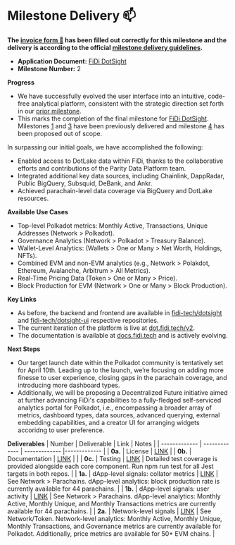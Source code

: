 # Milestone Delivery :mailbox:

**The [invoice form :pencil:](https://docs.google.com/forms/d/e/1FAIpQLSfmNYaoCgrxyhzgoKQ0ynQvnNRoTmgApz9NrMp-hd8mhIiO0A/viewform) has been filled out correctly for this milestone and the delivery is according to the official [milestone delivery guidelines](https://github.com/w3f/Grants-Program/blob/master/docs/Support%20Docs/milestone-deliverables-guidelines.md).**  

* **Application Document:** [FiDi DotSight](https://github.com/w3f/Grants-Program/blob/master/applications/fidi-dotsight-analytics.md)
* **Milestone Number:** 2

**Progress**
* We have successfully evolved the user interface into an intuitive, code-free analytical platform, consistent with the strategic direction set forth in our [prior milestone](https://github.com/w3f/Grant-Milestone-Delivery/pull/1080#issuecomment-1881517430).
* This marks the completion of the final milestone for [FiDi DotSight](https://github.com/w3f/Grants-Program/blob/master/applications/fidi-dotsight-analytics.md). Milestones [1](https://github.com/w3f/Grant-Milestone-Delivery/blob/master/deliveries/fidi-dotsight-milestone-1.md) and [3](https://github.com/w3f/Grant-Milestone-Delivery/blob/master/deliveries/fidi-dotsight-milestone-3.md) have been previously delivered and milestone [4](https://github.com/w3f/Grants-Program/pull/2258) has been proposed out of scope.

 In surpassing our initial goals, we have accomplished the following:
* Enabled access to DotLake data within FiDi, thanks to the collaborative efforts and contributions of the Parity Data Platform team.
* Integrated additional key data sources, including Chainlink, DappRadar, Public BigQuery, Subsquid, DeBank, and Ankr.
* Achieved parachain-level data coverage via BigQuery and DotLake resources.

**Available Use Cases**
* Top-level Polkadot metrics: Monthly Active, Transactions, Unique Addresses (Network > Polkadot).
* Governance Analytics (Network > Polkadot > Treasury Balance).
* Wallet-Level Analytics: (Wallets > One or Many > Net Worth, Holdings, NFTs).
* Combined EVM and non-EVM analytics (e.g., Network > Polakdot, Ethereum, Avalanche, Arbitrum > All Metrics).
* Real-Time Pricing Data (Token > One or Many > Price).
* Block Production for EVM (Network > One or Many > Block Production).


**Key Links**
* As before, the backend and frontend are available in [fidi-tech/dotsight](https://github.com/fidi-tech/dotsight) and [fidi-tech/dotsight-ui](https://github.com/fidi-tech/dotsight-ui) respective repositories.
* The current iteration of the platform is live at [dot.fidi.tech/v2](https://dot.fidi.tech/v2).
* The documentation is available at [docs.fidi.tech](https://docs.fidi.tech/) and is actively evolving.

**Next Steps**
* Our target launch date within the Polkadot community is tentatively set for April 10th. Leading up to the launch, we’re focusing on adding more finesse to user experience, closing gaps in the parachain coverage, and introducing more dashboard types.
* Additionally, we will be proposing a Decentralized Future initiative aimed at further advancing FiDi's capabilities to a fully-fledged self-serviced analytics portal for Polkadot, i.e., encompassing a broader array of metrics, dashboard types, data sources, advanced querying, external embedding capabilities, and a creator UI for arranging widgets accoridng to user preference.


**Deliverables**
| Number | Deliverable | Link | Notes |
| ------------- | ------------- | ------------- |------------- |
| **0a.** | License | [LINK](https://github.com/fidi-tech/dotsight/blob/main/LICENSE) |
| **0b.** | Documentation | [LINK](https://docs.fidi.tech/fidi-overview/fidi-analytics-portal) |  |
| **0c.** | Testing | [LINK](https://github.com/fidi-tech/dotsight-ui/blob/main/jest.config.mjs) | Detailed test coverage is provided alongside each core component. Run npm run test for all Jest targets in both repos. |
| **1a.** | dApp-level signals: collator metrics | [LINK](https://dot.fidi.tech/v2) |  See Network > Parachains. dApp-level analytics: block production rate is currently available for 44 parachains. |
| **1b.** | dApp-level signals: user activity | [LINK](https://dot.fidi.tech/v2) | See Network > Parachains. dApp-level analytics: Monthly Active, Monthly Unique, and Monthly Transactions metrics are currently available for 44 parachains. |
| **2a.** | Network-level signals |  [LINK](https://dot.fidi.tech/v2) | See Network/Token. Network-level analytics: Monthly Active, Monthly Unique, Monthly Transactions, and Governance metrics are currently available for Polkadot. Additionally, price metrics are available for 50+ EVM chains. |


